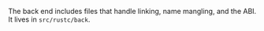 The back end includes files that handle linking, name mangling, and the ABI. It lives in ```src/rustc/back```.